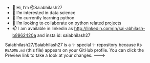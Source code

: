 - 👋 Hi, I’m @Saiabhilash27
- 👀 I’m interested in data science
- 🌱 I’m currently learning python
- 💞️ I’m looking to collaborate on python related projects
- 📫 I am available in linkedin as http://linkedin.com/in/sai-abhilash-b8962420a and insta id: saiabhilash27

Saiabhilash27/Saiabhilash27 is a ✨ special ✨ repository because its `README.md` (this file) appears on your GitHub profile.
You can click the Preview link to take a look at your changes.
--->
